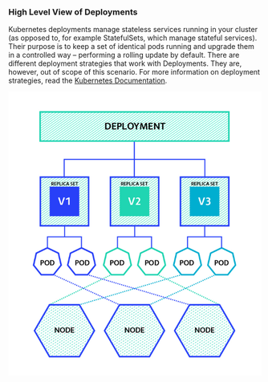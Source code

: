 ### High Level View of Deployments

Kubernetes deployments manage stateless services running in your cluster (as opposed to, for example StatefulSets, which manage stateful services). Their purpose is to keep a set of identical pods running and upgrade them in a controlled way – performing a rolling update by default. There are different deployment strategies that work with Deployments. They are, however, out of scope of this scenario. For more information on deployment strategies, read the [Kubernetes Documentation](#link).

![Deployments - High Level Overview](assets/deployment-high-level.png)